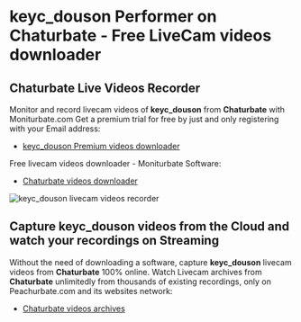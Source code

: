 # keyc_douson Performer on Chaturbate - Free LiveCam videos downloader

## Chaturbate Live Videos Recorder

Monitor and record livecam videos of **keyc_douson** from **Chaturbate** with Moniturbate.com
Get a premium trial for free by just and only registering with your Email address:
* [keyc_douson Premium videos downloader](https://moniturbate.com/request-demo-licence-key.html)

Free livecam videos downloader - Moniturbate Software:
* [Chaturbate videos downloader](https://moniturbate.com/moniturbate-download-software.html)

![keyc_douson livecam videos recorder](https://peachurnet.com/templates/moniturbate-software.png)


## Capture keyc_douson videos from the Cloud and watch your recordings on Streaming

Without the need of downloading a software, capture **keyc_douson** livecam videos from **Chaturbate** 100% online.
Watch Livecam archives from **Chaturbate** unlimitedly from thousands of existing recordings, only on Peachurbate.com and its websites network:
* [Chaturbate videos archives](https://peachurnet.com/)